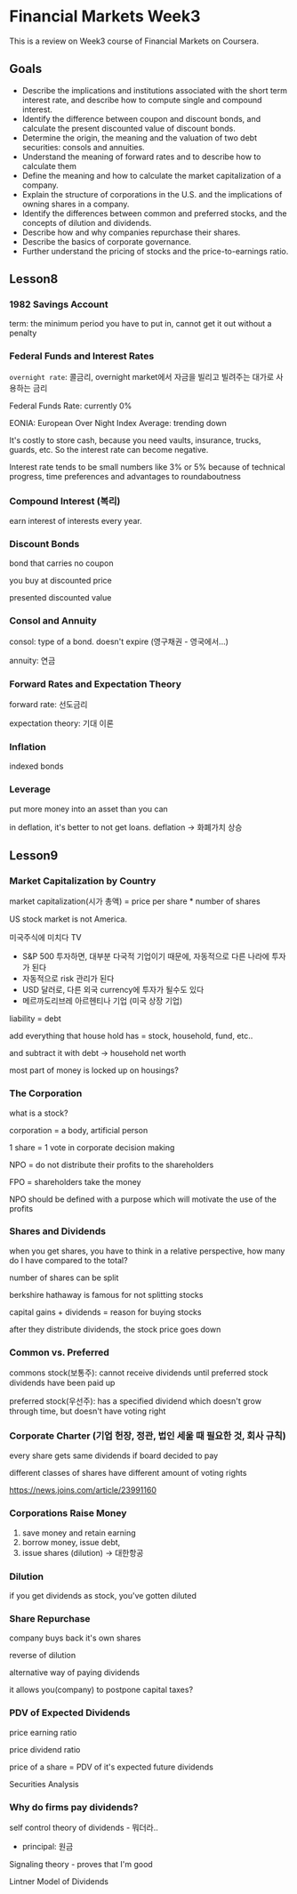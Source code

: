 # Financial Markets Week3

This is a review on Week3 course of Financial Markets on Coursera. 

## Goals

- Describe the implications and institutions associated with the short term interest rate, and describe how to compute single and compound interest.
- Identify the difference between coupon and discount bonds, and calculate the present discounted value of discount bonds.
- Determine the origin, the meaning and the valuation of two debt securities: consols and annuities.
- Understand the meaning of forward rates and to describe how to calculate them
- Define the meaning and how to calculate the market capitalization of a company.
- Explain the structure of corporations in the U.S. and the implications of owning shares in a company.
- Identify the differences between common and preferred stocks, and the concepts of dilution and dividends.
- Describe how and why companies repurchase their shares.
- Describe the basics of corporate governance.
- Further understand the pricing of stocks and the price-to-earnings ratio.

## Lesson8 

### 1982 Savings Account

term: the minimum period you have to put in, cannot get it out without a penalty

### Federal Funds and Interest Rates

`overnight rate`: 콜금리, overnight market에서 자금을 빌리고 빌려주는 대가로 사용하는 금리

Federal Funds Rate: currently 0%

EONIA: European Over Night Index Average: trending down 

It's costly to store cash, because you need vaults, insurance, trucks, guards, etc. So the interest rate can become negative. 

Interest rate tends to be small numbers like 3% or 5% because of technical progress, time preferences and advantages to roundaboutness 



### Compound Interest (복리)

earn interest of interests every year. 



### Discount Bonds

bond that carries no coupon 

you buy at discounted price

presented discounted value



### Consol and Annuity

consol: type of a bond. doesn't expire (영구채권 - 영국에서...)

annuity: 연금



### Forward Rates and Expectation Theory

forward rate: 선도금리

expectation theory: 기대 이론



### Inflation

indexed bonds



### Leverage

put more money into an asset than you can

 in deflation, it's better to not get loans. deflation -> 화폐가치 상승



## Lesson9

### Market Capitalization by Country

market capitalization(시가 총액) = price per share * number of shares

US stock market is not America.

미국주식에 미치다 TV 

- S&P 500 투자하면, 대부분 다국적 기업이기 때문에, 자동적으로 다른 나라에 투자가 된다
- 자동적으로 risk 관리가 된다 
- USD 달러로, 다른 외국 currency에 투자가 될수도 있다
- 메르까도리브레 아르헨티나 기업 (미국 상장 기업) 

liability = debt

add everything that house hold has = stock, household, fund, etc.. 

and subtract it with debt -> household net worth

most part of money is locked up on housings?



### The Corporation

what is a stock? 

corporation = a body, artificial person

1 share = 1 vote in corporate decision making

NPO = do not distribute their profits to the shareholders

FPO = shareholders take the money

NPO should be defined with a purpose which will motivate the use of the profits



### Shares and Dividends

when you get shares, you have to think in a relative perspective, how many do I have compared to the total?

number of shares can be split 

berkshire hathaway is famous for not splitting stocks

capital gains + dividends = reason for buying stocks

after they distribute dividends, the stock price goes down 



### Common vs. Preferred

commons stock(보통주): cannot receive dividends until preferred stock dividends have been paid up

preferred stock(우선주): has a specified dividend which doesn't grow through time, but doesn't have voting right



### Corporate Charter (기업 헌장, 정관, 법인 세울 때 필요한 것, 회사 규칙)

every share gets same dividends if board decided to pay

different classes of shares have different amount of voting rights

https://news.joins.com/article/23991160



### Corporations Raise Money

1. save money and retain earning
2. borrow money, issue debt,
3. issue shares (dilution) -> 대한항공



### Dilution

if you get dividends as stock, you've gotten diluted



### Share Repurchase

company buys back it's own shares

reverse of dilution 

alternative way of paying dividends 

it allows you(company) to postpone capital taxes?



### PDV of Expected Dividends

price earning ratio

price dividend ratio

price of a share = PDV of it's expected future dividends

Securities Analysis



### Why do firms pay dividends?

self control theory of dividends - 뭐더라.. 

- principal: 원금

Signaling theory - proves that I'm good

Lintner Model of Dividends 

